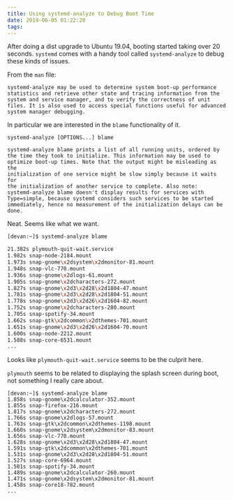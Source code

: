 ```yaml
---
title: Using systemd-analyze to Debug Boot Time
date: 2019-06-05 01:22:20
tags:
---
```


After doing a dist upgrade to Ubuntu 19.04, booting started taking over 20 seconds. `systemd` comes with a handy tool called `systemd-analyze` to debug these kinds of issues.

From the `man` file:

```
systemd-analyze may be used to determine system boot-up performance
statistics and retrieve other state and tracing information from the
system and service manager, and to verify the correctness of unit
files. It is also used to access special functions useful for advanced
system manager debugging.
```

In particular we are interested in the `blame` functionality of it.

```
systemd-analyze [OPTIONS...] blame

systemd-analyze blame prints a list of all running units, ordered by
the time they took to initialize. This information may be used to
optimize boot-up times. Note that the output might be misleading as the
initialization of one service might be slow simply because it waits for
the initialization of another service to complete. Also note:
systemd-analyze blame doesn't display results for services with
Type=simple, because systemd considers such services to be started
immediately, hence no measurement of the initialization delays can be
done.
```

Neat. Seems like what we want.

```bash
[devan:~]$ systemd-analyze blame

21.382s plymouth-quit-wait.service
1.982s snap-node-2184.mount
1.973s snap-gnome\x2dsystem\x2dmonitor-81.mount
1.948s snap-vlc-770.mount
1.936s snap-gnome\x2dlogs-61.mount
1.905s snap-gnome\x2dcharacters-272.mount
1.827s snap-gnome\x2d3\x2d28\x2d1804-47.mount
1.781s snap-gnome\x2d3\x2d28\x2d1804-51.mount
1.778s snap-gnome\x2d3\x2d26\x2d1604-82.mount
1.752s snap-gnome\x2dcharacters-280.mount
1.705s snap-spotify-34.mount
1.662s snap-gtk\x2dcommon\x2dthemes-701.mount
1.651s snap-gnome\x2d3\x2d26\x2d1604-70.mount
1.600s snap-node-2212.mount
1.588s snap-core-6531.mount
...
```

Looks like `plymouth-quit-wait.service` seems to be the culprit here.

`plymouth` seems to be related to displaying the splash screen during boot, not something I really care about.

```
[devan:~]$ systemd-analyze blame
1.858s snap-gnome\x2dcalculator-352.mount
1.855s snap-firefox-216.mount
1.817s snap-gnome\x2dcharacters-272.mount
1.766s snap-gnome\x2dlogs-57.mount
1.763s snap-gtk\x2dcommon\x2dthemes-1198.mount
1.660s snap-gnome\x2dsystem\x2dmonitor-83.mount
1.656s snap-vlc-770.mount
1.628s snap-gnome\x2d3\x2d28\x2d1804-47.mount
1.591s snap-gtk\x2dcommon\x2dthemes-701.mount
1.531s snap-gnome\x2d3\x2d28\x2d1804-51.mount
1.527s snap-core-6964.mount
1.501s snap-spotify-34.mount
1.489s snap-gnome\x2dcalculator-260.mount
1.471s snap-gnome\x2dsystem\x2dmonitor-81.mount
1.458s snap-core18-782.mount
...
```
